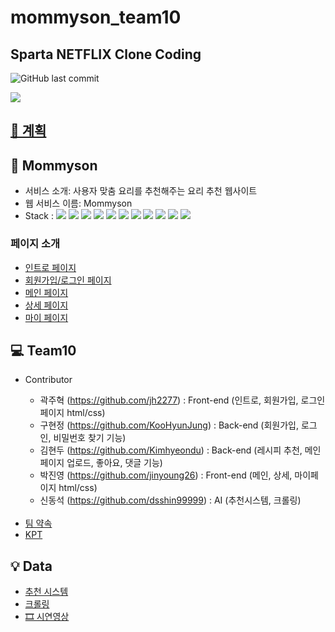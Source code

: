 # mommyson_team10
## Sparta NETFLIX Clone Coding
![GitHub last commit](https://img.shields.io/github/last-commit/jinyoung26/mamison_team10?color=FF6347&style=plastic)

![](https://img1.daumcdn.net/thumb/R1280x0/?scode=mtistory2&fname=https%3A%2F%2Fblog.kakaocdn.net%2Fdn%2Fy3txW%2FbtrsH8YMrDN%2FDk9l5gN3C7imoBjA9KmwJK%2Fimg.png)

<h2><a href="https://github.com/jinyoung26/mamison_team10/wiki/Project"> 📅 계획 </a></h2>

<h2> 🍳 Mommyson </h2>

- 서비스 소개: 사용자 맞춤 요리를 추천해주는 요리 추천 웹사이트
- 웹 서비스 이름: Mommyson
- Stack : <img src="https://img.shields.io/badge/Python-3766AB?style=for-the-badge&logo=Python&logoColor=white"/> <img src="https://img.shields.io/badge/Django-092E20?style=for-the-badge&logo=Django&logoColor=white"/> <img src="https://img.shields.io/badge/SQLite-003B57?style=for-the-badge&logo=SQLite&logoColor=white"> <img src="https://img.shields.io/badge/javascript-F7DF1E?style=for-the-badge&logo=javascript&logoColor=black"> <img src="https://img.shields.io/badge/jquery-0769AD?style=for-the-badge&logo=jquery&logoColor=white"> <img src="https://img.shields.io/badge/html-E34F26?style=for-the-badge&logo=html5&logoColor=white"> <img src="https://img.shields.io/badge/css-1572B6?style=for-the-badge&logo=css3&logoColor=white"> <img src="https://img.shields.io/badge/TensorFlow-FF6F00?style=for-the-badge&logo=TensorFlow&logoColor=white"/> <img src="https://img.shields.io/badge/github-181717?style=for-the-badge&logo=github&logoColor=white"> <img src="https://img.shields.io/badge/Sourcetree-0052CC?style=for-the-badge&logo=Sourcetree&logoColor=white"> <img src="https://img.shields.io/badge/Slack-4A154B?style=for-the-badge&logo=Slack&logoColor=white">

<h3> 페이지 소개 </h3>
<ul>
<li><a href="https://github.com/jinyoung26/mamison_team10/wiki/Intro_page"> 인트로 페이지 </a></li>
<li><a href="https://github.com/jinyoung26/mamison_team10/wiki/SignUp-SignIn_page"> 회원가입/로그인 페이지 </a></li>
<li><a href="https://github.com/jinyoung26/mamison_team10/wiki/Main_page"> 메인 페이지 </a></li>
<li><a href="https://github.com/jinyoung26/mamison_team10/wiki/Detail_page"> 상세 페이지 </a></li>
<li><a href="https://github.com/jinyoung26/mamison_team10/wiki/Mypage"> 마이 페이지 </a></li>
</ul>

<h2> 💻 Team10 </h2>
<ul>
<li> Contributor </li>

- 곽주혁 (https://github.com/jh2277) : Front-end (인트로, 회원가입, 로그인 페이지 html/css)
- 구현정 (https://github.com/KooHyunJung) : Back-end (회원가입, 로그인, 비밀번호 찾기 기능)
- 김현두 (https://github.com/Kimhyeondu) : Back-end (레시피 추천, 메인페이지 업로드, 좋아요, 댓글 기능)
- 박진영 (https://github.com/jinyoung26) : Front-end (메인, 상세, 마이페이지 html/css)
- 신동석 (https://github.com/dsshin99999) : AI (추천시스템, 크롤링)
<br>
<li><a href="https://github.com/jinyoung26/mamison_team10/wiki/Team-Rule"> 팀 약속 </a></li>
<li><a href="https://github.com/jinyoung26/mamison_team10/wiki/KPT"> KPT </a></li>
</ul>

<h2> 💡 Data</h2>
<ul>
<li><a href="https://colab.research.google.com/drive/1bXQGPbn0ozlf8L-UsncBviCVJGEg63LH?usp=sharing"> 추천 시스템 </a></li>
<li><a href="https://colab.research.google.com/drive/1aaDpY8npsLSTunlliCoEVEkHK11xdcAC?usp=sharing"> 크롤링 </a></li>
<li><a href="https://www.youtube.com/watch?v=AZf0qXK1cyg"> 🎞 시연영상 </a></li>
</ul>
